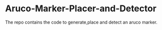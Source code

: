 # Aruco-Marker-Placer-and-Detector
The repo contains the code to generate,place and detect an aruco marker.
